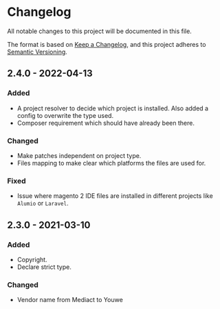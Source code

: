 # Changelog
All notable changes to this project will be documented in this file.

The format is based on [Keep a Changelog](https://keepachangelog.com/en/1.0.0/),
and this project adheres to [Semantic Versioning](https://semver.org/spec/v2.0.0.html).

## 2.4.0 - 2022-04-13
### Added
- A project resolver to decide which project is installed. Also added a config to overwrite the type used.
- Composer requirement which should have already been there.

### Changed
- Make patches independent on project type.
- Files mapping to make clear which platforms the files are used for.

### Fixed
- Issue where magento 2 IDE files are installed in different projects like `Alumio` or `Laravel`.

## 2.3.0 - 2021-03-10
### Added
- Copyright.
- Declare strict type.

### Changed
- Vendor name from Mediact to Youwe